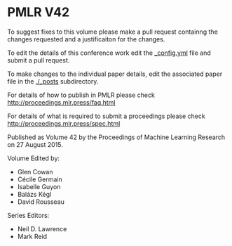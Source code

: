 # PMLR V42

To suggest fixes to this volume please make a pull request containng the changes requested and a justificaiton for the changes.

To edit the details of this conference work edit the [_config.yml](./_config.yml) file and submit a pull request.

To make changes to the individual paper details, edit the associated paper file in the [./_posts](./_posts) subdirectory.

For details of how to publish in PMLR please check http://proceedings.mlr.press/faq.html

For details of what is required to submit a proceedings please check http://proceedings.mlr.press/spec.html



Published as Volume 42 by the Proceedings of Machine Learning Research on 27 August 2015.

Volume Edited by:
  * Glen Cowan
  * Cécile Germain
  * Isabelle Guyon
  * Balázs Kégl
  * David Rousseau

Series Editors:
  * Neil D. Lawrence
  * Mark Reid
